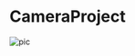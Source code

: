 # CameraProject

![pic](https://github.com/7nib/CameraProject/assets/98269953/a2974832-c024-4857-85ec-40410693b453)
